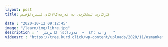 ```yaml
---
layout: post
title: فێرکاری ئیشکردن بە نەرمەکالاکان لیبرەئۆفیس

date : "2020-10-12 09:12:45"
image: "/learn/img/libre.jpg"
description : "  وانە :٤٢  ~  مەودا:١٤ کاتژمێر   "
videosrc : "https://tree.kurd.click/wp-content/uploads/2020/11/osmankemneh.mp4"
---
```










